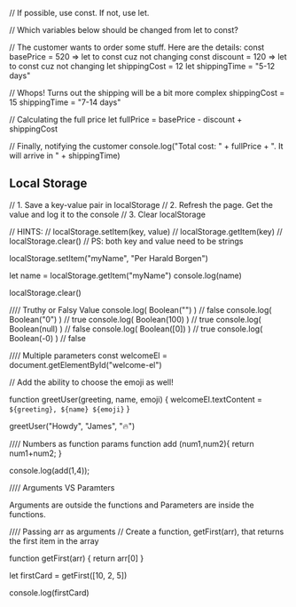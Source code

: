 // If possible, use const. If not, use let.

// Which variables below should be changed from let to const?

// The customer wants to order some stuff. Here are the details:
const basePrice = 520  => let to const cuz not changing
const discount = 120   => let to const cuz not changing
let shippingCost = 12
let shippingTime = "5-12 days"

// Whops! Turns out the shipping will be a bit more complex
shippingCost = 15
shippingTime = "7-14 days"

// Calculating the full price
let fullPrice = basePrice - discount + shippingCost

// Finally, notifying the customer
console.log("Total cost: " + fullPrice + ". It will arrive in " + shippingTime)


## Local Storage 
// 1. Save a key-value pair in localStorage
// 2. Refresh the page. Get the value and log it to the console
// 3. Clear localStorage

// HINTS:
// localStorage.setItem(key, value)
// localStorage.getItem(key)
// localStorage.clear()
// PS: both key and value need to be strings

localStorage.setItem("myName", "Per Harald Borgen")

let name = localStorage.getItem("myName")
console.log(name)

localStorage.clear()


//// Truthy or Falsy Value
console.log(  Boolean("")   ) // false
console.log(  Boolean("0")  ) // true
console.log(  Boolean(100)  ) // true
console.log(  Boolean(null) ) // false
console.log(  Boolean([0])  ) // true
console.log(  Boolean(-0)   ) // false


//// Multiple parameters
const welcomeEl = document.getElementById("welcome-el")

// Add the ability to choose the emoji as well!

function greetUser(greeting, name, emoji) {
    welcomeEl.textContent = `${greeting}, ${name} ${emoji}`
}

greetUser("Howdy", "James", "🔥")


//// Numbers as function params
function add (num1,num2){
    return num1+num2;
}

console.log(add(1,4));

//// Arguments VS Paramters

Arguments are outside the functions and Parameters are inside the functions.

//// Passing arr as arguments
// Create a function, getFirst(arr), that returns the first item in the array

function getFirst(arr) {
    return arr[0]
}

let firstCard = getFirst([10, 2, 5])

console.log(firstCard)

